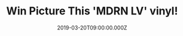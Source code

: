 ---
campaign-uuid: "c-4acf506a-eca8-410d-a957-8606cfb5cc9a"
type: "Competition"
category: "Music"
date: "2019-03-20T09:00:00.000Z"
end-date: "2019-04-20T23:59:00.000Z"
disable-form: false
is_promoted: false
has_entry_page: true
title: "Win Picture This 'MDRN LV' vinyl!"
competition-description: "<p>Following the release of their iconic pop single ‘One\
  \ Drink’, acclaimed Irish international phenomenon Picture This return this year\
  \ with their eagerly anticipated new album, ‘MDRN LV' and we have managed to get\
  \ our hands on one copy to one of our lucky NME AAA members to win.</p>\n<p>Are\
  \ you their biggest fan? Click below for a chance to win.</p>\n"
hero-header: "Win Picture This 'MDRN LV' vinyl!"
terms-confirmation: "N/A"
banner-img: "https://assets.expresslyapp.com/asset-4fd63511-119a-47ae-b4d8-4c3238d8f34a.jpg"
logo-left-href: "aaa.nme.com"
logo-left-image: "https://assets.expresslyapp.com/asset-04639d64-35fd-4460-a2f3-1116594b824c.jpg"
logo-left-title: "NME AAA"
bg-image-hero: "https://assets.expresslyapp.com/asset-c36134bc-3e43-4939-ae40-2dea118589df.jpg"
bg-image-first: "https://assets.expresslyapp.com/asset-3e0edfa2-789c-480b-a2dc-901b2b1c727b.jpg"
bg-image-second: "https://assets.expresslyapp.com/asset-412e488e-f870-4d6e-b4a3-fc7b6dd55499.jpg"
bg-image-third: "https://assets.expresslyapp.com/asset-f8f2f52c-e865-46dd-98d1-88b5670a4be8.jpg"
section1-content: "<p>The biggest act in Ireland and the nation’s hottest musical\
  \ export in decades, Picture This arrived as a phenomenon with their self-titled\
  \ 2017 full-length debut, ‘Picture This’. </p>\n<p>Certified triple-platinum in\
  \ Ireland, it held the #1 spot in the Irish Album Chart for four weeks, while topping\
  \ the Streaming Chart forseven weeks. Moreover, it remained in the Top 5 for 38\
  \ consecutive weeks. </p>\n<p><i>(Credit:Ashley Osborn)</i></p>\n"
section2-content: "<p>‘One Drink’ introduces ‘MDRN LV’ with a funky guitar-driven\
  \ strut, danceable beat, and slick, soaring, and swaggering hook. Front man Ryan\
  \ Hennessy captivates with an undeniable and unbreakable chant.</p>\n<p>Other album\
  \ highlights include title track, the impassioned ‘Everything Or Nothing’ and First\
  \ Dance contender ‘Dance Away With You’.</p>\n<p><i>(Credit:Ashley Osborn)</i></p>\n"
section3-content: "<p>Two years since their formation, the band have sold over 300K\
  \ tickets, selling out a UK and Ireland tour and last summer a stadium tour in Ireland.</p>\n\
  <p>What are you waiting for, enter the form below for a chance to win  Picture This\
  \ MDRN LV vinyl and get ready to discover their brand new hits now! </p>\n<p>Good\
  \ luck!</p>\n<p><i>(Credit:Ashley Osborn)</i></p>\n"
entry-title: "Win Picture This 'MDRN LV' vinyl!"
entry-content: "<p>Enter the draw to win Picture This 'MDRN LV' vinyl by entering\
  \ below before 23:59 on 20th of April 2019.</p>\n"
has-winner: false
prize-description: "Picture This MDRN LV vinyl"
special-conditions: "Multiple entries are allowed up to one every day"
country-restrictions:
- "GB"
---